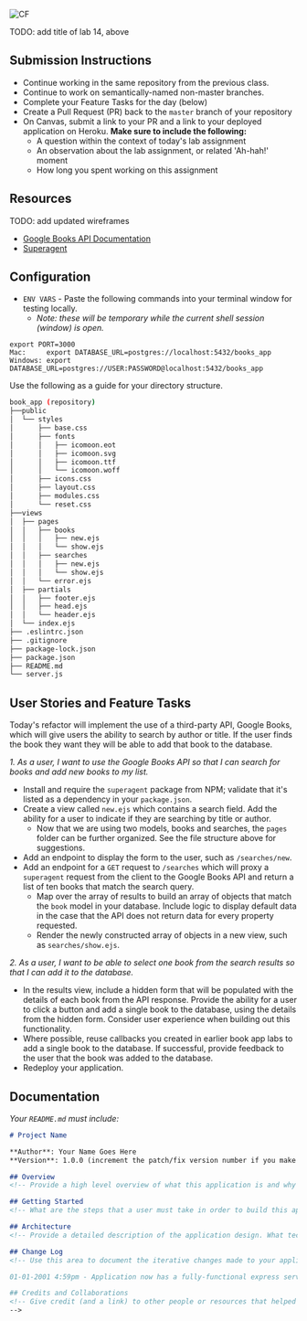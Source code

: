 ![CF](https://i.imgur.com/7v5ASc8.png)

TODO: add title of lab 14, above

## Submission Instructions

- Continue working in the same repository from the previous class.
- Continue to work on semantically-named non-master branches.
- Complete your Feature Tasks for the day (below)
- Create a Pull Request (PR) back to the `master` branch of your repository
- On Canvas, submit a link to your PR and a link to your deployed application on Heroku. **Make sure to include the following:**
  - A question within the context of today's lab assignment
  - An observation about the lab assignment, or related 'Ah-hah!' moment
  - How long you spent working on this assignment

## Resources

TODO: add updated wireframes

- [Google Books API Documentation](https://developers.google.com/books/docs/v1/getting_started)
- [Superagent](https://visionmedia.github.io/superagent/)


## Configuration

- `ENV VARS` - Paste the following commands into your terminal window for testing locally.
  * _Note: these will be temporary while the current shell session (window) is open._


```
export PORT=3000
Mac:     export DATABASE_URL=postgres://localhost:5432/books_app
Windows: export DATABASE_URL=postgres://USER:PASSWORD@localhost:5432/books_app
```

Use the following as a guide for your directory structure.

```sh
book_app (repository)
├──public
│  └── styles
│      ├── base.css
│      ├── fonts
│      │   ├── icomoon.eot
│      │   ├── icomoon.svg
│      │   ├── icomoon.ttf
│      │   └── icomoon.woff
│      ├── icons.css
│      ├── layout.css
│      ├── modules.css
│      └── reset.css
├──views
│  ├── pages
│  │   ├── books
│  │   │   ├── new.ejs
│  │   │   └── show.ejs
│  │   ├── searches
│  │   │   ├── new.ejs
│  │   │   └── show.ejs
│  │   └── error.ejs
│  ├── partials
│  │   ├── footer.ejs
│  │   ├── head.ejs
│  │   └── header.ejs
│  └── index.ejs
├── .eslintrc.json
├── .gitignore
├── package-lock.json
├── package.json
├── README.md
└── server.js
```

## User Stories and Feature Tasks

Today's refactor will implement the use of a third-party API, Google Books, which will give users the ability to search by author or title. If the user finds the book they want they will be able to add that book to the database.

*1. As a user, I want to use the Google Books API so that I can search for books and add new books to my list.*

- Install and require the `superagent` package from NPM; validate that it's listed as a dependency in your `package.json`.
- Create a view called `new.ejs` which contains a search field. Add the ability for a user to indicate if they are searching by title or author.
  - Now that we are using two models, books and searches, the `pages` folder can be further organized. See the file structure above for suggestions.
- Add an endpoint to display the form to the user, such as `/searches/new`.
- Add an endpoint for a `GET` request to `/searches` which will proxy a `superagent` request from the client to the Google Books API and return a list of ten books that match the search query.
  - Map over the array of results to build an array of objects that match the `book` model in your database. Include logic to display default data in the case that the API does not return data for every property requested.
  - Render the newly constructed array of objects in a new view, such as `searches/show.ejs`.

*2. As a user, I want to be able to select one book from the search results so that I can add it to the database.*
- In the results view, include a hidden form that will be populated with the details of each book from the API response. Provide the ability for a user to click a button and add a single book to the database, using the details from the hidden form. Consider user experience when building out this functionality.
- Where possible, reuse callbacks you created in earlier book app labs to add a single book to the database. If successful, provide feedback to the user that the book was added to the database.
- Redeploy your application.

## Documentation

_Your `README.md` must include:_

```md
# Project Name

**Author**: Your Name Goes Here
**Version**: 1.0.0 (increment the patch/fix version number if you make more commits past your first submission)

## Overview
<!-- Provide a high level overview of what this application is and why you are building it, beyond the fact that it's an assignment for a Code Fellows 301 class. (i.e. What's your problem domain?) -->

## Getting Started
<!-- What are the steps that a user must take in order to build this app on their own machine and get it running? -->

## Architecture
<!-- Provide a detailed description of the application design. What technologies (languages, libraries, etc) you're using, and any other relevant design information. -->

## Change Log
<!-- Use this area to document the iterative changes made to your application as each feature is successfully implemented. Use time stamps. Here's an examples:

01-01-2001 4:59pm - Application now has a fully-functional express server, with GET and POST routes for the book resource.

## Credits and Collaborations
<!-- Give credit (and a link) to other people or resources that helped you build this application. -->
-->
```
